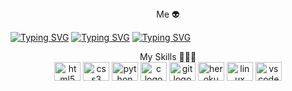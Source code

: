 <div align="center">
Me 👽
</div>

[![Typing SVG](https://readme-typing-svg.herokuapp.com?font=Fira+Code&weight=200&size=15&pause=1000&color=292FF7&width=435&lines=Hi%2C+I'm+Thomas;Hi%2C+I'm+Lpx;Hi%2C+I'm+Lpx%230022+on+Discord)](https://git.io/typing-svg)
[![Typing SVG](https://readme-typing-svg.herokuapp.com?font=Fira+Code&weight=200&size=15&pause=1000&color=F7F7F7&width=435&lines=I'm+working+on+few+projects)](https://git.io/typing-svg)
[![Typing SVG](https://readme-typing-svg.herokuapp.com?font=Fira+Code&weight=200&size=15&pause=1000&color=F70000&width=435&lines=I%E2%80%99m+currently+learning+C+language;I%E2%80%99m+currently+learning+Python;I%E2%80%99m+currently+learning+IT+Security)](https://git.io/typing-svg)

<div align="center">
My Skills 👨🏻‍💻
</div>


<div align="center">
  <img src="https://cdn.jsdelivr.net/gh/devicons/devicon/icons/html5/html5-original.svg" height="30" width="42" alt="html5 logo"  />
  <img src="https://cdn.jsdelivr.net/gh/devicons/devicon/icons/css3/css3-original.svg" height="30" width="42" alt="css3 logo"  />
  <img src="https://cdn.jsdelivr.net/gh/devicons/devicon/icons/python/python-original.svg" height="30" width="42" alt="python logo"  />
  <img src="https://cdn.jsdelivr.net/gh/devicons/devicon/icons/c/c-original.svg" height="30" width="42" alt="c logo"  />
  <img src="https://cdn.jsdelivr.net/gh/devicons/devicon/icons/git/git-original.svg" height="30" width="42" alt="git logo"  />
  <img src="https://cdn.jsdelivr.net/gh/devicons/devicon/icons/heroku/heroku-original.svg" height="30" width="42" alt="heroku logo"  />
  <img src="https://cdn.jsdelivr.net/gh/devicons/devicon/icons/linux/linux-original.svg" height="30" width="42" alt="linux logo"  />
  <img src="https://cdn.jsdelivr.net/gh/devicons/devicon/icons/vscode/vscode-original.svg" height="30" width="42" alt="vscode logo"  />
</div>


